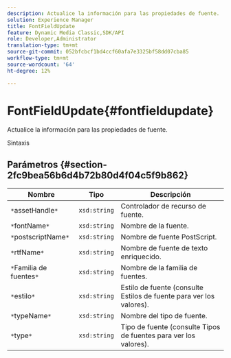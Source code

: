 ```yaml
---
description: Actualice la información para las propiedades de fuente.
solution: Experience Manager
title: FontFieldUpdate
feature: Dynamic Media Classic,SDK/API
role: Developer,Administrator
translation-type: tm+mt
source-git-commit: 052bfcbcf1bd4ccf60afa7e3325bf58dd07cba85
workflow-type: tm+mt
source-wordcount: '64'
ht-degree: 12%

---
```



# FontFieldUpdate{#fontfieldupdate}

Actualice la información para las propiedades de fuente.

Sintaxis

## Parámetros {#section-2fc9bea56b6d4b72b80d4f04c5f9b862}

| Nombre | Tipo | Descripción |
|---|---|---|
| `*`assetHandle`*` | `xsd:string` | Controlador de recurso de fuente. |
| `*`fontName`*` | `xsd:string` | Nombre de la fuente. |
| `*`postscriptName`*` | `xsd:string` | Nombre de fuente PostScript. |
| `*`rtfName`*` | `xsd:string` | Nombre de fuente de texto enriquecido. |
| `*`Familia de fuentes`*` | `xsd:string` | Nombre de la familia de fuentes. |
| `*`estilo`*` | `xsd:string` | Estilo de fuente (consulte Estilos de fuente para ver los valores). |
| `*`typeName`*` | `xsd:string` | Nombre del tipo de fuente. |
| `*`type`*` | `xsd:string` | Tipo de fuente (consulte Tipos de fuentes para ver los valores). |

